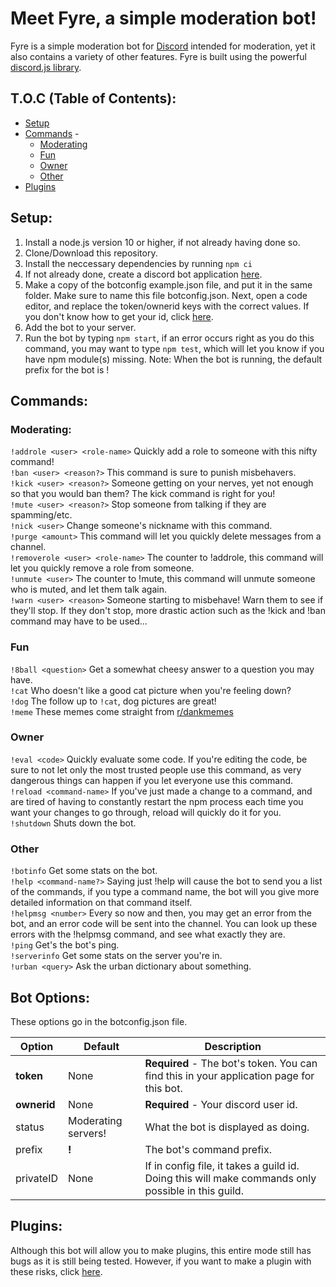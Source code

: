# Meet Fyre, a simple moderation bot!
Fyre is a simple moderation bot for <a href="https://discordapp.com/" target="_blank">Discord</a> intended for moderation, yet it also contains a variety of other features. Fyre is built using the powerful <a href="https://discord.js.org/" target="_blank">discord.js library</a>.

## T.O.C (Table of Contents):
- [Setup](#setup)
- [Commands](#commands) -
  - [Moderating](#moderating)
  - [Fun](#fun)
  - [Owner](#owner)
  - [Other](#other)
- [Plugins](#plugins)
## Setup:
1. Install a node.js version 10 or higher, if not already having done so.
2. Clone/Download this repository.
3. Install the neccessary dependencies by running `npm ci`
4. If not already done, create a discord bot application [here](https://discordapp.com/developers/applications/).
4. Make a copy of the botconfig example.json file, and put it in the same folder. Make sure to name this file botconfig.json. Next, open a code editor, and replace the token/ownerid keys with the correct values. If you don't know how to get your id, click [here](https://support.discordapp.com/hc/en-us/articles/206346498-Where-can-I-find-my-User-Server-Message-ID-).
5. Add the bot to your server.
6. Run the bot by typing `npm start`, if an error occurs right as you do this command, you may want to type `npm test`, which will let you know if you have npm module(s) missing. Note: When the bot is running, the default prefix for the bot is !

## Commands:

### Moderating:
`!addrole <user> <role-name>` Quickly add a role to someone with this nifty command! <br />
`!ban <user> <reason?>` This command is sure to punish misbehavers. <br />
`!kick <user> <reason?>` Someone getting on your nerves, yet not enough so that you would ban them? The kick command is right for you! <br />
`!mute <user> <reason?>` Stop someone from talking if they are spamming/etc. <br />
`!nick <user>` Change someone's nickname with this command. <br />
`!purge <amount>` This command will let you quickly delete messages from a channel. <br />
`!removerole <user> <role-name>` The counter to !addrole, this command will let you quickly remove a role from someone. <br />
`!unmute <user>` The counter to !mute, this command will unmute someone who is muted, and let them talk again. <br />
`!warn <user> <reason>` Someone starting to misbehave! Warn them to see if they'll stop. If they don't stop, more drastic action such as the !kick and !ban command may have to be used...
### Fun
`!8ball <question>` Get a somewhat cheesy answer to a question you may have. <br />
`!cat` Who doesn't like a good cat picture when you're feeling down? <br />
`!dog` The follow up to `!cat`, dog pictures are great! <br />
`!meme` These memes come straight from [r/dankmemes](https://reddit.com/r/dankmemes/)
### Owner
`!eval <code>` Quickly evaluate some code. If you're editing the code, be sure to not let only the most trusted people use this command, as very dangerous things can happen if you let everyone use this command. <br />
`!reload <command-name>` If you've just made a change to a command, and are tired of having to constantly restart the npm process each time you want your changes to go through, reload will quickly do it for you. <br />
`!shutdown` Shuts down the bot.
### Other
`!botinfo` Get some stats on the bot. <br />
`!help <command-name?>` Saying just !help will cause the bot to send you a list of the commands, if you type a command name, the bot will you give more detailed information on that command itself. <br />
`!helpmsg <number>` Every so now and then, you may get an error from the bot, and an error code will be sent into the channel. You can look up these errors with the !helpmsg command, and see what exactly they are. <br />
`!ping` Get's the bot's ping. <br />
`!serverinfo` Get some stats on the server you're in. <br />
`!urban <query>` Ask the urban dictionary about something.

## Bot Options:
These options go in the botconfig.json file.

| Option | Default | Description |
| ------ | ------- | ----------- |
| **token** | None | **Required** - The bot's token. You can find this in your application page for this bot. |
| **ownerid** | None | **Required** - Your discord user id. |
| status | Moderating servers! | What the bot is displayed as doing. |
| prefix | **!** | The bot's command prefix. |
| privateID | None | If in config file, it takes a guild id. Doing this will make commands only possible in this guild.

## Plugins:
Although this bot will allow you to make plugins, this entire mode still has bugs as it is still being tested. However, if you want to make a plugin with these risks, click [here](src/plugins/README.md).
